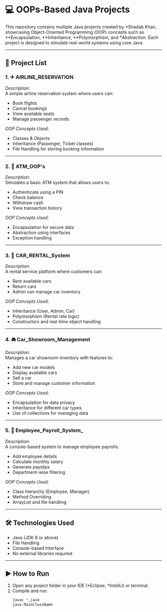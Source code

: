 # 💻 OOPs-Based Java Projects

This repository contains multiple Java projects created by *Shadab Khan, showcasing Object-Oriented Programming (OOP) concepts such as **Encapsulation, **Inheritance, **Polymorphism, and **Abstraction*. Each project is designed to simulate real-world systems using core Java.

---

## 📁 Project List

### 1. ✈ AIRLINE_RESERVATION
*Description*:  
A simple airline reservation system where users can:
- Book flights
- Cancel bookings
- View available seats
- Manage passenger records

*OOP Concepts Used*:
- Classes & Objects  
- Inheritance (Passenger, Ticket classes)  
- File Handling for storing booking information  

---

### 2. 🏧 ATM_OOP's
*Description*:  
Simulates a basic ATM system that allows users to:
- Authenticate using a PIN
- Check balance
- Withdraw cash
- View transaction history

*OOP Concepts Used*:
- Encapsulation for secure data  
- Abstraction using interfaces  
- Exception handling  

---

### 3. 🚗 CAR_RENTAL_System
*Description*:  
A rental service platform where customers can:
- Rent available cars
- Return cars
- Admin can manage car inventory

*OOP Concepts Used*:
- Inheritance (User, Admin, Car)  
- Polymorphism (Rental rate logic)  
- Constructors and real-time object handling  

---

### 4. 🚘 Car_Showroom_Management
*Description*:  
Manages a car showroom inventory with features to:
- Add new car models
- Display available cars
- Sell a car
- Store and manage customer information

*OOP Concepts Used*:
- Encapsulation for data privacy  
- Inheritance for different car types  
- Use of collections for managing data  

---

### 5. 👔 Employee_Payroll_System_
*Description*:  
A console-based system to manage employee payrolls:
- Add employee details
- Calculate monthly salary
- Generate payslips
- Department-wise filtering

*OOP Concepts Used*:
- Class hierarchy (Employee, Manager)  
- Method Overriding  
- ArrayList and file handling  

---

## 🛠 Technologies Used
- Java (JDK 8 or above)
- File Handling
- Console-based Interface
- No external libraries required

---

## ▶ How to Run
1. Open any project folder in your IDE (*Eclipse, **IntelliJ*) or terminal.
2. Compile and run:
   ```bash
   javac *.java
   java MainClassName

